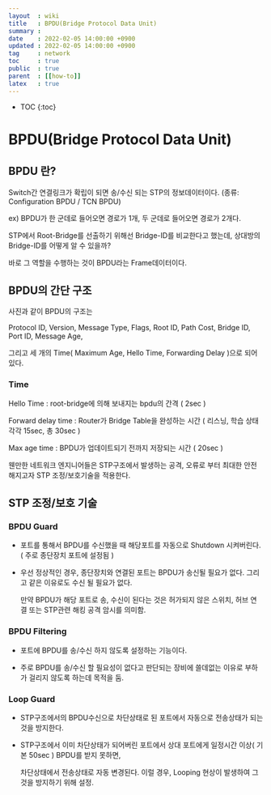 ```yaml
---
layout  : wiki
title   : BPDU(Bridge Protocol Data Unit)
summary :
date    : 2022-02-05 14:00:00 +0900
updated : 2022-02-05 14:00:00 +0900
tag     : network
toc     : true
public  : true
parent  : [[how-to]]
latex   : true
---
```

* TOC
{:toc}

# BPDU(Bridge Protocol Data Unit)

## BPDU 란?
Switch간 연결링크가 확립이 되면 송/수신 되는 STP의 정보데이터이다. (종류: Configuration BPDU / TCN BPDU)

ex) BPDU가 한 군데로 들어오면 경로가 1개, 두 군데로 들어오면 경로가 2개다.

STP에서 Root-Bridge를 선출하기 위해선 Bridge-ID를 비교한다고 했는데, 상대방의 Bridge-ID를 어떻게 알 수 있을까?

바로 그 역할을 수행하는 것이 BPDU라는 Frame데이터이다.

## BPDU의 간단 구조

사진과 같이 BPDU의 구조는

Protocol ID, Version, Message Type, Flags, Root ID, Path Cost, Bridge ID, Port ID, Message Age,

그리고 세 개의 Time( Maximum Age, Hello Time, Forwarding Delay )으로 되어있다.

### Time

Hello Time : root-bridge에 의해 보내지는 bpdu의 간격 ( 2sec )

Forward delay time : Router가 Bridge Table을 완성하는 시간 ( 리스닝, 학습 상태 각각 15sec, 총 30sec )

Max age time : BPDU가 업데이트되기 전까지 저장되는 시간 ( 20sec )

웬만한 네트워크 엔지니어들은 STP구조에서 발생하는 공격, 오류로 부터 최대한 안전해지고자 STP 조정/보호기술을 적용한다.

## STP 조정/보호 기술
### BPDU Guard

- 포트를 통해서 BPDU를 수신했을 때 해당포트를 자동으로 Shutdown 시켜버린다. ( 주로 종단장치 포트에 설정됨 )

* 우선 정상적인 경우, 종단장치와 연결된 포트는 BPDU가 송신될 필요가 없다. 그리고 같은 이유로도 수신 될 필요가 없다.

  만약 BPDU가 해당 포트로 송, 수신이 된다는 것은 허가되지 않은 스위치, 허브 연결 또는 STP관련 해킹 공격 암시를 의미함.

### BPDU Filtering

- 포트에 BPDU를 송/수신 하지 않도록 설정하는 기능이다.

* 주로 BPDU를 송/수신 할 필요성이 없다고 판단되는 장비에 쓸데없는 이유로 부하가 걸리지 않도록 하는데 목적을 둠.

### Loop Guard

- STP구조에서의 BPDU수신으로 차단상태로 된 포트에서 자동으로 전송상태가 되는 것을 방지한다.

* STP구조에서 이미 차단상태가 되어버린 포트에서 상대 포트에게 일정시간 이상( 기본 50sec ) BPDU를 받지 못하면,

  차단상태에서 전송상태로 자동 변경된다. 이럴 경우, Looping 현상이 발생하여 그 것을 방지하기 위해 설정.